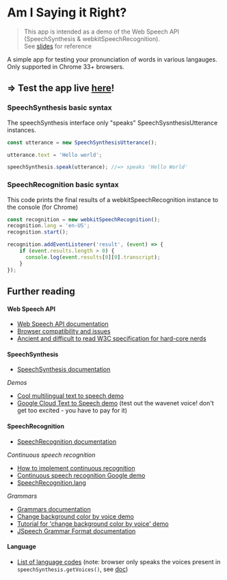 # Am I Saying it Right?

> This app is intended as a demo of the Web Speech API (SpeechSynthesis & webkitSpeechRecognition).\
> See [slides](https://docs.google.com/presentation/d/1CF1F808u_uDI6tPnjoaYRFJR9n44Htu0hdT7WRMeB9A/edit?usp=sharing) for reference

A simple app for testing your pronunciation of words in various langauges.
Only supported in Chrome 33+ browsers.

## ⇒ Test the app live [here](https://clairefro.github.io/am-i-saying-it-right/)!

### SpeechSynthesis basic syntax
The speechSynthesis interface only "speaks" SpeechSysnthesisUtterance instances.
```javascript
const utterance = new SpeechSynthesisUtterance();

utterance.text = 'Hello world';

speechSynthesis.speak(utterance); //=> speaks 'Hello World'
```

### SpeechRecognition basic syntax
This code prints the final results of a webkitSpeechRecognition instance to the console (for Chrome)
```javascript
const recognition = new webkitSpeechRecognition();
recognition.lang = 'en-US';
recognition.start();

recognition.addEventListener('result', (event) => {
    if (event.results.length > 0) {
      console.log(event.results[0][0].transcript);
    }
});
```
## Further reading
#### Web Speech API
* [Web Speech API documentation](https://developer.mozilla.org/en-US/docs/Web/API/Web_Speech_API)
* [Browser compatibility and issues](https://caniuse.com/#search=web%20speech%20api)
* [Ancient and difficult to read W3C specification for hard-core nerds](https://wicg.github.io/speech-api/)

#### SpeechSynthesis
* [SpeechSynthesis documentation](https://developer.mozilla.org/en-US/docs/Web/API/SpeechSynthesis)

*Demos*
* [Cool multilingual text to speech demo](https://codepen.io/matt-west/pen/wGzuJ)
* [Google Cloud Text to Speech demo](https://cloud.google.com/text-to-speech/) (test out the wavenet voice! don't get too excited - you have to pay for it)

#### SpeechRecognition
* [SpeechRecognition documentation](https://developer.mozilla.org/en-US/docs/Web/API/SpeechRecognition)

*Continuous speech recognition*
* [How to implement continuous recognition](https://stackoverflow.com/questions/29996350/speech-recognition-run-continuously)
* [Continuous speech recognition Google demo](https://www.google.com/intl/en/chrome/demos/speech.html)
* [SpeechRecognition.lang](https://developer.mozilla.org/en-US/docs/Web/API/SpeechRecognition/lang)

*Grammars*
* [Grammars documentation](https://developer.mozilla.org/en-US/docs/Web/API/SpeechRecognition/grammars)
* [Change background color by voice demo](https://mdn.github.io/web-speech-api/speech-color-changer/)
* [Tutorial for 'change background color by voice' demo](https://developer.mozilla.org/en-US/docs/Web/API/Web_Speech_API/Using_the_Web_Speech_API)
* [JSpeech Grammar Format documentation](https://www.w3.org/TR/jsgf/)

#### Language
* [List of language codes](https://cloud.google.com/speech-to-text/docs/languages) (note: browser only speaks the voices present in `speechSynthesis.getVoices()`, see [doc](https://developer.mozilla.org/en-US/docs/Web/API/SpeechSynthesis/getVoices))





